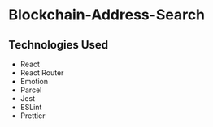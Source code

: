 # Blockchain-Address-Search

## Technologies Used
- React
- React Router
- Emotion
- Parcel
- Jest
- ESLint
- Prettier
